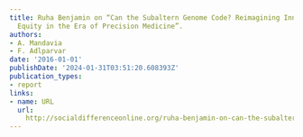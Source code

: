 ```yaml
---
title: Ruha Benjamin on “Can the Subaltern Genome Code? Reimagining Innovation and
  Equity in the Era of Precision Medicine”.
authors:
- A. Mandavia
- F. Adlparvar
date: '2016-01-01'
publishDate: '2024-01-31T03:51:20.608393Z'
publication_types:
- report
links:
- name: URL
  url: 
    http://socialdifferenceonline.org/ruha-benjamin-on-can-the-subaltern-genome-code-reimagining-innovation-and-equity-in-the-era-of-precision-medicine/
---
```

